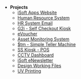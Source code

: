 - <b>Projects</b>
  - [iSoft Apps Website](isoft-website.md)
  - [Human Resource System](hr-system.md)
  - [HR System Email](hr-system-email.md)
  - [G2i - Self Checkout Kiosk](g2i.md)
  - [eVoucher](evoucher.md)
  - [Asset Monitoring System](asset-monitoring.md)
  - [$tm - Simple Teller Machine](stm.md)
  - [SS Kiosk - POS](ss-kiosk.md)
  - [CCTV Dashboard](cctv-dashboard.md)
  - [iSoft eNewsletter](isoft-enewsletter.md)
  - [Design Working Files](designworkingfiles.md)
  - [UV Printing](uvprinting.md)

<!-- - [Awesome docsify](awesome.md)
- [Changelog](changelog.md) -->